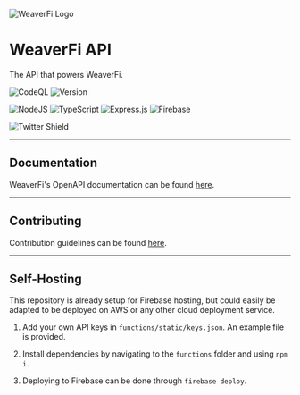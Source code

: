 ![WeaverFi Logo][logo]
# WeaverFi API

The API that powers WeaverFi.

![CodeQL](https://github.com/CookieTrack-io/weaverfi-api/actions/workflows/codeql-analysis.yml/badge.svg)
![Version](https://img.shields.io/github/package-json/v/CookieTrack-io/weaverfi-api)

![NodeJS](https://img.shields.io/badge/node.js-6DA55F?style=for-the-badge&logo=node.js&logoColor=white)
![TypeScript](https://img.shields.io/badge/typescript-%23007ACC.svg?style=for-the-badge&logo=typescript&logoColor=white)
![Express.js](https://img.shields.io/badge/express.js-%23404d59.svg?style=for-the-badge&logo=express&logoColor=%2361DAFB)
![Firebase](https://img.shields.io/badge/firebase-%23039BE5.svg?style=for-the-badge&logo=firebase)

![Twitter Shield](https://img.shields.io/twitter/follow/cookietrack_io?style=social)

---

## Documentation

WeaverFi's OpenAPI documentation can be found [here](https://api.weaver.fi/docs).

---

## Contributing

Contribution guidelines can be found [here](CONTRIBUTING.md).

---

## Self-Hosting

This repository is already setup for Firebase hosting, but could easily be adapted to be deployed on AWS or any other cloud deployment service.

1. Add your own API keys in `functions/static/keys.json`. An example file is provided.

2. Install dependencies by navigating to the `functions` folder and using `npm i`.

3. Deploying to Firebase can be done through `firebase deploy`.

[logo]: /functions/static/weaverfi.ico "WeaverFi"
